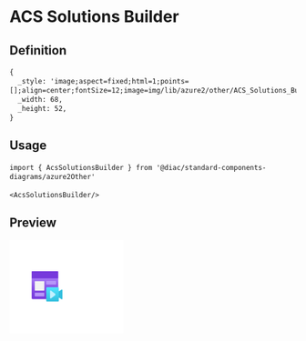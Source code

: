 # ACS Solutions Builder

## Definition

```
{
  _style: 'image;aspect=fixed;html=1;points=[];align=center;fontSize=12;image=img/lib/azure2/other/ACS_Solutions_Builder.svg;strokeColor=none;',
  _width: 68,
  _height: 52,
}
```

## Usage

```
import { AcsSolutionsBuilder } from '@diac/standard-components-diagrams/azure2Other'

<AcsSolutionsBuilder/>
```

## Preview

<img src="./acs-solutions-builder.png" width="200"/>
